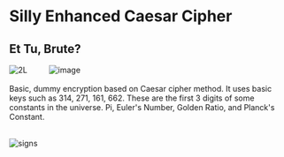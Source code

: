 # Silly Enhanced Caesar Cipher

## Et Tu, Brute?

![2L](https://github.com/sertaci/Silly-Enhanced-Caesar-Cipher/assets/74237094/4b1f2369-048c-48e5-908f-aeae8cf2452e)
&emsp; &emsp; ![image](https://github.com/sertaci/Basic-Encryption-Decryption/assets/74237094/4e212e36-5e19-40f7-8d32-04c688b1540a)
<br/><br/>
Basic, dummy encryption based on Caesar cipher method. It uses basic keys such as 314, 271, 161, 662. These are the first 3 digits of some constants in the universe. Pi, Euler's Number, Golden Ratio, and Planck's Constant.
<br/> <br/> 

![signs](https://github.com/sertaci/Silly-Enhanced-Caesar-Cipher/assets/74237094/7b8b0810-4a34-4ffb-8037-a91e12e51af1) 
